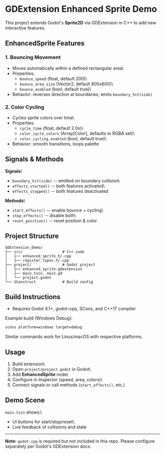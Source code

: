 # GDExtension Enhanced Sprite Demo

This project extends Godot's **Sprite2D** via GDExtension in C++ to add
new interactive features.

## EnhancedSprite Features

### 1. Bouncing Movement

-   Moves automatically within a defined rectangular area\
-   Properties:
    -   `bounce_speed` (float, default 200)\
    -   `bounce_area_size` (Vector2, default 800x600)\
    -   `bounce_enabled` (bool, default true)\
-   Behavior: reverses direction at boundaries, emits
    `boundary_hit(side)`

### 2. Color Cycling

-   Cycles sprite colors over time\
-   Properties:
    -   `cycle_time` (float, default 2.0s)\
    -   `color_cycle_colors` (Array\[Color\], defaults to RGBA set)\
    -   `color_cycling_enabled` (bool, default true)\
-   Behavior: smooth transitions, loops palette

## Signals & Methods

**Signals**\
- `boundary_hit(side)` -- emitted on boundary collision\
- `effects_started()` -- both features activated\
- `effects_stopped()` -- both features deactivated

**Methods**\
- `start_effects()` -- enable bounce + cycling\
- `stop_effects()` -- disable both\
- `reset_position()` -- reset position & color

## Project Structure

    GDExtension_Demo/
    ├── src/                  # C++ code
    │   ├── enhanced_sprite.h/.cpp
    │   ├── register_types.h/.cpp
    ├── project/              # Godot project
    │   ├── enhanced_sprite.gdextension
    │   ├── main.tscn, main.gd
    │   └── project.godot
    └── SConstruct            # Build config

## Build Instructions

-   Requires Godot 4.1+, godot-cpp, SCons, and C++17 compiler

Example build (Windows Debug):

``` bash
scons platform=windows target=debug
```

Similar commands work for Linux/macOS with respective platforms.

## Usage

1.  Build extension\
2.  Open `project/project.godot` in Godot\
3.  Add **EnhancedSprite** node\
4.  Configure in Inspector (speed, area, colors)\
5.  Connect signals or call methods (`start_effects()`, etc.)

## Demo Scene

`main.tscn` shows:\
- UI buttons for start/stop/reset\
- Live feedback of collisions and state

------------------------------------------------------------------------

**Note:** `godot-cpp` is required but not included in this repo. Please
configure separately per Godot's GDExtension docs.

